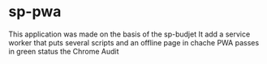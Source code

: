 # sp-pwa
This application was made on the basis of the sp-budjet
It add a service worker that puts several scripts and an offline page in chache
PWA passes in green status the Chrome Audit 
